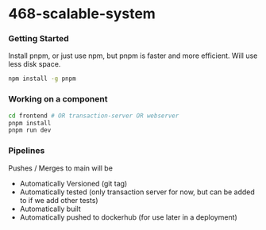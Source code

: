 # 468-scalable-system

### Getting Started

Install pnpm, or just use npm, but pnpm is faster and more efficient. Will use less disk space.

```bash
npm install -g pnpm
```

### Working on a component

```bash
cd frontend # OR transaction-server OR webserver
pnpm install
pnpm run dev
```

### Pipelines

Pushes / Merges to main will be
 - Automatically Versioned (git tag)
 - Automatically tested (only transaction server for now, but can be added to if we add other tests)
 - Automatically built
 - Automatically pushed to dockerhub (for use later in a deployment)